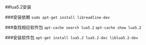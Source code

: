 ##lua5.2安装

###安装依赖
`sudo apt-get install libreadline-dev`

###查找相应软件包
`apt-cache search lua5.2`
`apt-cache show lua5.2`

###安装软件包
`apt-get install lua5.2 lua5.2-doc liblua5.2-dev`
